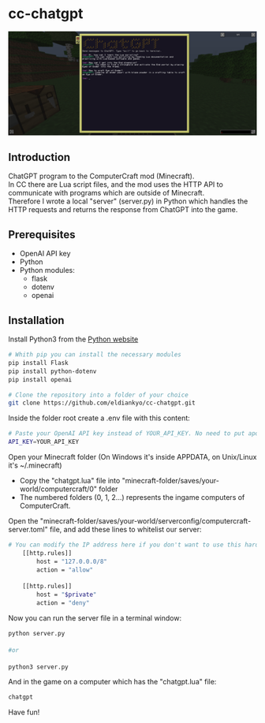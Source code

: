 # cc-chatgpt

![Cover Image](./cover.png)

## Introduction
  
ChatGPT program to the ComputerCraft mod (Minecraft).  
In CC there are Lua script files, and the mod uses the HTTP API to communicate with programs which are outside of Minecraft.  
Therefore I wrote a local "server" (server.py) in Python which handles the HTTP requests and returns the response from ChatGPT into the game.
  
## Prerequisites
  
- OpenAI API key
- Python
- Python modules:
  - flask
  - dotenv
  - openai
  
## Installation
  
Install Python3 from the [Python website](https://www.python.org/)
  
```bash
# Whith pip you can install the necessary modules
pip install Flask
pip install python-dotenv
pip install openai
```
  
```bash
# Clone the repository into a folder of your choice
git clone https://github.com/eldiankyo/cc-chatgpt.git
```
  
Inside the folder root create a .env file with this content:
  
```bash
# Paste your OpenAI API key instead of YOUR_API_KEY. No need to put apostrofes or any symboles around.
API_KEY=YOUR_API_KEY
```
  
Open your Minecraft folder (On Windows it's inside APPDATA, on Unix/Linux it's ~/.minecraft)
- Copy the "chatgpt.lua" file into "minecraft-folder/saves/your-world/computercraft/0" folder
- The numbered folders (0, 1, 2...) represents the ingame computers of ComputerCraft.
  
  
Open the "minecraft-folder/saves/your-world/serverconfig/computercraft-server.toml" file, and add these lines to whitelist our server:
  
```bash
# You can modify the IP address here if you don't want to use this hard coded one, but then don't forget to modify the one in the "server.py" file too!
	[[http.rules]]
		host = "127.0.0.0/8"
		action = "allow"

	[[http.rules]]
		host = "$private"
		action = "deny"
```

Now you can run the server file in a terminal window:
```bash
python server.py
  
#or
  
python3 server.py
```

And in the game on a computer which has the "chatgpt.lua" file:
```bash
chatgpt
```

Have fun!
